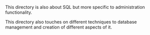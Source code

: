 This directory is also about SQL but more specific to administration functionality.

This directory also touches on different techniques to database management and creation of different aspects of it.